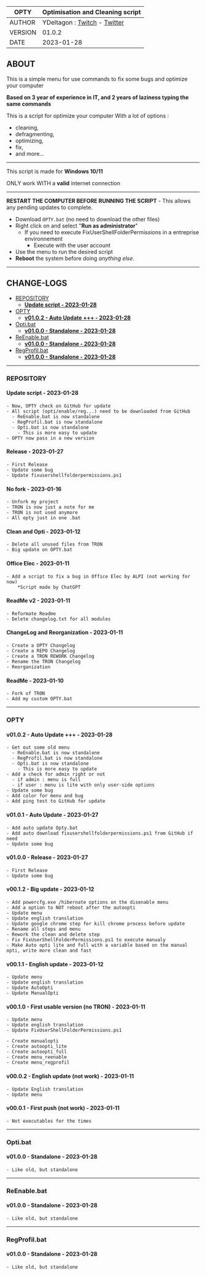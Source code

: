| OPTY | Optimisation and Cleaning script |
| - | - |
| AUTHOR | YDeltagon : [Twitch](https://twitch.tv/YDeltagon) - [Twitter](https://twitter.com/YDeltagon)
| VERSION | 01.0.2
| DATE | 2023-01-28

## ABOUT <!-- omit in toc -->

This is a simple menu for use commands to fix some bugs and optimize your computer

**Based on 3 year of experience in IT, and 2 years of laziness typing the same commands**

This is a script for optimize your computer
With a lot of options :

- cleaning,
- defragmenting,
- optimizing,
- fix,
- and more...

---

This script is made for **Windows 10/11**

ONLY work WITH a **valid** internet connection

---

**RESTART THE COMPUTER BEFORE RUNNING THE SCRIPT** - This allows any pending updates to complete.

- Download `OPTY.bat` (no need to download the other files)
- Right click on and select "**Run as administrator**"
  - If you need to execute FixUserShellFolderPermissions in a entreprise environnement
    - Execute with the user account
- Use the menu to run the desired script
- **Reboot** the system before doing *anything else*.

---

## CHANGE-LOGS<!-- omit in toc -->

- [REPOSITORY](#repository)
  - [**Update script - 2023-01-28**](#update-script---2023-01-28)
- [OPTY](#opty)
  - [**v01.0.2 - Auto Update +++ - 2023-01-28**](#v0102---auto-update----2023-01-28)
- [Opti.bat](#optibat)
  - [**v01.0.0 - Standalone - 2023-01-28**](#v0100---standalone---2023-01-28)
- [ReEnable.bat](#reenablebat)
  - [**v01.0.0 - Standalone - 2023-01-28**](#v0100---standalone---2023-01-28-1)
- [RegProfil.bat](#regprofilbat)
  - [**v01.0.0 - Standalone - 2023-01-28**](#v0100---standalone---2023-01-28-2)

---

### REPOSITORY

#### **Update script - 2023-01-28**

    - Now, OPTY check on GitHub for update
    - All script (opti/enable/reg...) need to be downloaded from GitHub
      - ReEnable.bat is now standalone
      - RegProfil.bat is now standalone
      - Opti.bat is now standalone
        - This is more easy to update
    - OPTY now pass in a new version

#### **Release - 2023-01-27**<!-- omit in toc -->

    - First Release
    - Update some bug
    - Update fixusershellfolderpermissions.ps1

#### **No fork - 2023-01-16**<!-- omit in toc -->

    - Unfork my project
    - TRON is now just a note for me
    - TRON is not used anymore
    - All opty just in one .bat

#### **Clean and Opti - 2023-01-12**<!-- omit in toc -->

    - Delete all unused files from TRON
    - Big update on OPTY.bat

#### **Office Elec - 2023-01-11**<!-- omit in toc -->

    - Add a script to fix a bug in Office Elec by ALPI (not working for now)
        *Script made by ChatGPT

#### **ReadMe v2 - 2023-01-11**<!-- omit in toc -->

    - Reformate Readme
    - Delete changelog.txt for all modules

#### **ChangeLog and Reorganization - 2023-01-11**<!-- omit in toc -->

    - Create a OPTY Changelog
    - Create a REPO Changelog
    - Create a TRON REWORK Changelog
    - Rename the TRON Changelog
    - Reorganization

#### **ReadMe - 2023-01-10**<!-- omit in toc -->

    - Fork of TRON
    - Add my custom OPTY.bat

---

### OPTY

#### **v01.0.2 - Auto Update +++ - 2023-01-28**

    - Get out some old menu
      - ReEnable.bat is now standalone
      - RegProfil.bat is now standalone
      - Opti.bat is now standalone
        - This is more easy to update
    - Add a check for admin right or not
      - if admin : menu is full
      - if user : menu is lite with only user-side options
    - Update some bug
    - Add color for menu and bug
    - Add ping test to GitHub for update

#### **v01.0.1 - Auto Update - 2023-01-27**<!-- omit in toc -->

    - Add auto update Opty.bat
    - Add auto download fixusershellfolderpermissions.ps1 from GitHub if need
    - Update some bug

#### **v01.0.0 - Release - 2023-01-27**<!-- omit in toc -->

    - First Release
    - Update some bug

#### **v00.1.2 - Big update - 2023-01-12**<!-- omit in toc -->

    - Add powercfg.exe /hibernate options on the disenable menu
    - Add a option to NOT reboot after the autoopti
    - Update menu
    - Update english translation
    - Update google chrome step for kill chrome process before update
    - Rename all steps and menu
    - Rework the clean and delete step
    - Fix FixUserShellFolderPermissions.ps1 to execute manualy
    - Make Auto opti lite and full with a variable based on the manual opti, write more clean and fast

#### **v00.1.1 - English update - 2023-01-12**<!-- omit in toc -->

    - Update menu
    - Update english translation
    - Update AutoOpti
    - Update ManualOpti

#### **v00.1.0 - First usable version (no TRON) - 2023-01-11**<!-- omit in toc -->

    - Update menu
    - Update english translation
    - Update FixUserShellFolderPermissions.ps1

    - Create manualopti
    - Create autoopti_lite
    - Create autoopti_full
    - Create menu_reenable
    - Create menu_regprofil

#### **v00.0.2 - English update (not work) - 2023-01-11**<!-- omit in toc -->

    - Update English translation
    - Update menu

#### **v00.0.1 - First push (not work) - 2023-01-11**<!-- omit in toc -->

    - Not executables for the times

---

### Opti.bat

#### **v01.0.0 - Standalone - 2023-01-28**

    - Like old, but standalone

---

### ReEnable.bat

#### **v01.0.0 - Standalone - 2023-01-28**

    - Like old, but standalone

---

### RegProfil.bat

#### **v01.0.0 - Standalone - 2023-01-28**

    - Like old, but standalone
